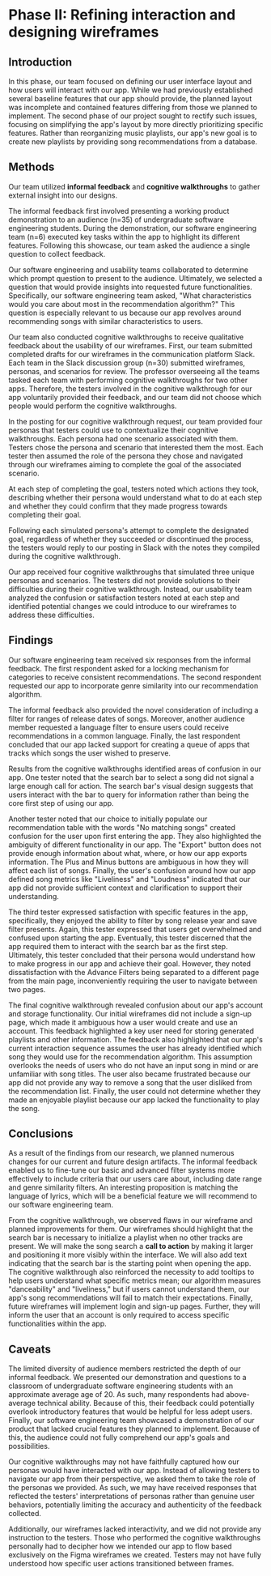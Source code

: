 # Phase II: Refining interaction and designing wireframes

## Introduction

In this phase, our team focused on defining our user interface layout and how users will interact with our app. While we had previously established several baseline features that our app should provide, the planned layout was incomplete and contained features differing from those we planned to implement. The second phase of our project sought to rectify such issues, focusing on simplifying the app's layout by more directly prioritizing specific features. Rather than reorganizing music playlists, our app's new goal is to create new playlists by providing song recommendations from a database.

## Methods

<!-- !!! Describe research methods you used to discover new insights, which explains the purpose of each. Provide enough detail that someone would be able to faithfully reproduce your research. Only include research methods in here, not design documents/techniques/artifacts !!! -->

Our team utilized **informal feedback** and **cognitive walkthroughs** to gather external insight into our designs.

The informal feedback first involved presenting a working product demonstration to an audience (n=35) of undergraduate software engineering students. During the demonstration, our software engineering team (n=6) executed key tasks within the app to highlight its different features. Following this showcase, our team asked the audience a single question to collect feedback.

Our software engineering and usability teams collaborated to determine which prompt question to present to the audience. Ultimately, we selected a question that would provide insights into requested future functionalities. Specifically, our software engineering team asked, "What characteristics would you care about most in the recommendation algorithm?" This question is especially relevant to us because our app revolves around recommending songs with similar characteristics to users.

Our team also conducted cognitive walkthroughs to receive qualitative feedback about the usability of our wireframes. First, our team submitted completed drafts for our wireframes in the communication platform Slack. Each team in the Slack discussion group (n=30) submitted wireframes, personas, and scenarios for review. The professor overseeing all the teams tasked each team with performing cognitive walkthroughs for two other apps. Therefore, the testers involved in the cognitive walkthrough for our app voluntarily provided their feedback, and our team did not choose which people would perform the cognitive walkthroughs.

In the posting for our cognitive walkthrough request, our team provided four personas that testers could use to contextualize their cognitive walkthroughs. Each persona had one scenario associated with them. Testers chose the persona and scenario that interested them the most. Each tester then assumed the role of the persona they chose and navigated through our wireframes aiming to complete the goal of the associated scenario.

At each step of completing the goal, testers noted which actions they took, describing whether their persona would understand what to do at each step and whether they could confirm that they made progress towards completing their goal.

Following each simulated persona's attempt to complete the designated goal, regardless of whether they succeeded or discontinued the process, the testers would reply to our posting in Slack with the notes they compiled during the cognitive walkthrough.

Our app received four cognitive walkthroughs that simulated three unique personas and scenarios. The testers did not provide solutions to their difficulties during their cognitive walkthrough. Instead, our usability team analyzed the confusion or satisfaction testers noted at each step and identified potential changes we could introduce to our wireframes to address these difficulties.

## Findings

Our software engineering team received six responses from the informal feedback. The first respondent asked for a locking mechanism for categories to receive consistent recommendations. The second respondent requested our app to incorporate genre similarity into our recommendation algorithm.

The informal feedback also provided the novel consideration of including a filter for ranges of release dates of songs. Moreover, another audience member requested a language filter to ensure users could receive recommendations in a common language. Finally, the last respondent concluded that our app lacked support for creating a queue of apps that tracks which songs the user wished to preserve.

Results from the cognitive walkthroughs identified areas of confusion in our app. One tester noted that the search bar to select a song did not signal a large enough call for action. The search bar's visual design suggests that users interact with the bar to query for information rather than being the core first step of using our app.

Another tester noted that our choice to initially populate our recommendation table with the words "No matching songs" created confusion for the user upon first entering the app. They also highlighted the ambiguity of different functionality in our app. The "Export" button does not provide enough information about what, where, or how our app exports information. The Plus and Minus buttons are ambiguous in how they will affect each list of songs. Finally, the user's confusion around how our app defined song metrics like "Liveliness" and "Loudness" indicated that our app did not provide sufficient context and clarification to support their understanding.

The third tester expressed satisfaction with specific features in the app, specifically, they enjoyed the ability to filter by song release year and save filter presents. Again, this tester expressed that users get overwhelmed and confused upon starting the app. Eventually, this tester discerned that the app required them to interact with the search bar as the first step. Ultimately, this tester concluded that their persona would understand how to make progress in our app and achieve their goal. However, they noted dissatisfaction with the Advance Filters being separated to a different page from the main page, inconveniently requiring the user to navigate between two pages.

The final cognitive walkthrough revealed confusion about our app's account and storage functionality. Our initial wireframes did not include a sign-up page, which made it ambiguous how a user would create and use an account. This feedback highlighted a key user need for storing generated playlists and other information. The feedback also highlighted that our app's current interaction sequence assumes the user has already identified which song they would use for the recommendation algorithm. This assumption overlooks the needs of users who do not have an input song in mind or are unfamiliar with song titles. The user also became frustrated because our app did not provide any way to remove a song that the user disliked from the recommendation list. Finally, the user could not determine whether they made an enjoyable playlist because our app lacked the functionality to play the song.

<!-- !!! For each research method, detail each of the findings to clarify new discoveries of users' needs !!! -->

## Conclusions

<!-- !!! Discoveries derived from the methods and their findings. Interpret how the findings translate into new insights into UX design recommendations. Describe those recommendations and how they should shape future work. In this section, include the new design recommendations based on the latest user insights. !!! -->

As a result of the findings from our research, we planned numerous changes for our current and future design artifacts. The informal feedback enabled us to fine-tune our basic and advanced filter systems more effectively to include criteria that our users care about, including date range and genre similarity filters. An interesting proposition is matching the language of lyrics, which will be a beneficial feature we will recommend to our software engineering team.

From the cognitive walkthrough, we observed flaws in our wireframe and planned improvements for them. Our wireframes should highlight that the search bar is necessary to initialize a playlist when no other tracks are present. We will make the song search a **call to action** by making it larger and positioning it more visibly within the interface. We will also add text indicating that the search bar is the starting point when opening the app. The cognitive walkthrough also reinforced the necessity to add tooltips to help users understand what specific metrics mean; our algorithm measures "danceability" and "liveliness," but if users cannot understand them, our app's song recommendations will fail to match their expectations. Finally, future wireframes will implement login and sign-up pages. Further, they will inform the user that an account is only required to access specific functionalities within the app.

## Caveats

The limited diversity of audience members restricted the depth of our informal feedback. We presented our demonstration and questions to a classroom of undergraduate software engineering students with an approximate average age of 20. As such, many respondents had above-average technical ability. Because of this, their feedback could potentially overlook introductory features that would be helpful for less adept users. Finally, our software engineering team showcased a demonstration of our product that lacked crucial features they planned to implement. Because of this, the audience could not fully comprehend our app's goals and possibilities.

Our cognitive walkthroughs may not have faithfully captured how our personas would have interacted with our app. Instead of allowing testers to navigate our app from their perspective, we asked them to take the role of the personas we provided. As such, we may have received responses that reflected the testers' interpretations of personas rather than genuine user behaviors, potentially limiting the accuracy and authenticity of the feedback collected.

Additionally, our wireframes lacked interactivity, and we did not provide any instruction to the testers. Those who performed the cognitive walkthroughs personally had to decipher how we intended our app to flow based exclusively on the Figma wireframes we created. Testers may not have fully understood how specific user actions transitioned between frames.

<!-- !!! Considerations and/or limitations to the methods you chose and the findings/conclusions drawn from them. In other words, give warnings if there are limitations to your research such as not being able to find enough users of a particular demographic, the methods not being able to expose certain information, assumptions you made, etc. !!! -->
